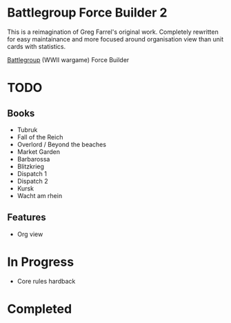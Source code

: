 # Battlegroup Force Builder 2
This is a reimagination of Greg Farrel's original work. Completely rewritten for easy maintainance and more focused around organisation view than unit cards with statistics.

[Battlegroup](http://theplasticsoldiercompany.co.uk/index.php?main_page=index&cPath=70) (WWII wargame) Force Builder

# TODO
## Books
* Tubruk
* Fall of the Reich
* Overlord / Beyond the beaches
* Market Garden
* Barbarossa
* Blitzkrieg
* Dispatch 1
* Dispatch 2
* Kursk
* Wacht am rhein

## Features
* Org view

# In Progress
* Core rules hardback

# Completed
